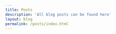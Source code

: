```yaml
---
title: Posts
description: 'All blog posts can be found here'
layout: blog
permalink: /posts/index.html
---
```

